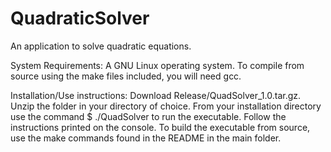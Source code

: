 # QuadraticSolver
An application to solve quadratic equations. 

System Requirements:
  A GNU Linux operating system. To compile from source using the make files included, you will need gcc.

Installation/Use instructions:
  Download Release/QuadSolver_1.0.tar.gz.
  Unzip the folder in your directory of choice.
  From your installation directory use the command $ ./QuadSolver to run the executable.
  Follow the instructions printed on the console.
  To build the executable from source, use the make commands found in the README in the main folder.
  
